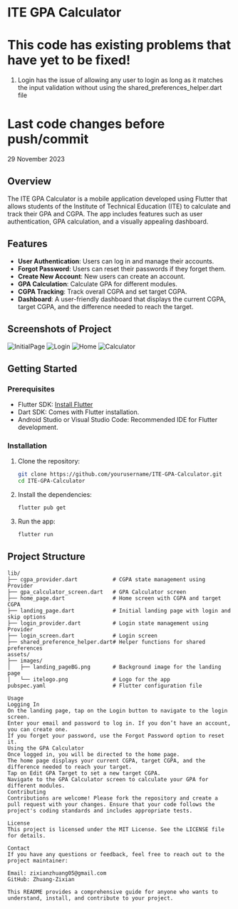 # ITE GPA Calculator

# This code has existing problems that have yet to be fixed!
1. Login has the issue of allowing any user to login as long as it matches the input validation without using the shared_preferences_helper.dart file

# Last code changes before push/commit
29 November 2023

## Overview

The ITE GPA Calculator is a mobile application developed using Flutter that allows students of the Institute of Technical Education (ITE) to calculate and track their GPA and CGPA. The app includes features such as user authentication, GPA calculation, and a visually appealing dashboard.

## Features

- **User Authentication**: Users can log in and manage their accounts.
- **Forgot Password**: Users can reset their passwords if they forget them.
- **Create New Account**: New users can create an account.
- **GPA Calculation**: Calculate GPA for different modules.
- **CGPA Tracking**: Track overall CGPA and set target CGPA.
- **Dashboard**: A user-friendly dashboard that displays the current CGPA, target CGPA, and the difference needed to reach the target.

## Screenshots of Project

![InitialPage](https://github.com/Zhuang-Zixian/ITE_GPA_Calculator/assets/61621372/9f97ab4f-fda2-4580-bfac-2800ad782d12)
![Login](https://github.com/Zhuang-Zixian/ITE_GPA_Calculator/assets/61621372/2f987e96-dd5a-41eb-ac55-671cec6905b4)
![Home](https://github.com/Zhuang-Zixian/ITE_GPA_Calculator/assets/61621372/6657e6f9-9f5b-431f-a7ef-294e101bce5b)
![Calculator](https://github.com/Zhuang-Zixian/ITE_GPA_Calculator/assets/61621372/23984f6e-58ac-44d3-ab7b-b6b1583f2305)


## Getting Started

### Prerequisites

- Flutter SDK: [Install Flutter](https://flutter.dev/docs/get-started/install)
- Dart SDK: Comes with Flutter installation.
- Android Studio or Visual Studio Code: Recommended IDE for Flutter development.

### Installation

1. Clone the repository:

    ```bash
    git clone https://github.com/yourusername/ITE-GPA-Calculator.git
    cd ITE-GPA-Calculator
    ```

2. Install the dependencies:

    ```bash
    flutter pub get
    ```

3. Run the app:

    ```bash
    flutter run
    ```

## Project Structure

```plaintext
lib/
├── cgpa_provider.dart           # CGPA state management using Provider
├── gpa_calculator_screen.dart   # GPA Calculator screen
├── home_page.dart               # Home screen with CGPA and target CGPA
├── landing_page.dart            # Initial landing page with login and skip options
├── login_provider.dart          # Login state management using Provider
├── login_screen.dart            # Login screen
├── shared_preference_helper.dart# Helper functions for shared preferences
assets/
├── images/
│   ├── landing_pageBG.png       # Background image for the landing page
│   └── itelogo.png              # Logo for the app
pubspec.yaml                     # Flutter configuration file

Usage
Logging In
On the landing page, tap on the Login button to navigate to the login screen.
Enter your email and password to log in. If you don’t have an account, you can create one.
If you forget your password, use the Forgot Password option to reset it.
Using the GPA Calculator
Once logged in, you will be directed to the home page.
The home page displays your current CGPA, target CGPA, and the difference needed to reach your target.
Tap on Edit GPA Target to set a new target CGPA.
Navigate to the GPA Calculator screen to calculate your GPA for different modules.
Contributing
Contributions are welcome! Please fork the repository and create a pull request with your changes. Ensure that your code follows the project's coding standards and includes appropriate tests.

License
This project is licensed under the MIT License. See the LICENSE file for details.

Contact
If you have any questions or feedback, feel free to reach out to the project maintainer:

Email: zixianzhuang05@gmail.com
GitHub: Zhuang-Zixian

This README provides a comprehensive guide for anyone who wants to understand, install, and contribute to your project.
